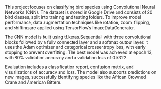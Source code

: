 This project focuses on classifying bird species using Convolutional Neural Networks (CNN). The dataset is stored in Google Drive and consists of 20 bird classes, split into training and testing folders. To improve model performance, data augmentation techniques like rotation, zoom, flipping, and shifting are applied using TensorFlow’s ImageDataGenerator.

The CNN model is built using tf.keras.Sequential, with three convolutional blocks followed by a fully connected layer and a softmax output layer. It uses the Adam optimizer and categorical crossentropy loss, with early stopping to prevent overfitting. The best model was achieved at epoch 13, with 80% validation accuracy and a validation loss of 0.5322.

Evaluation includes a classification report, confusion matrix, and visualizations of accuracy and loss. The model also supports predictions on new images, successfully identifying species like the African Crowned Crane and American Bittern.
